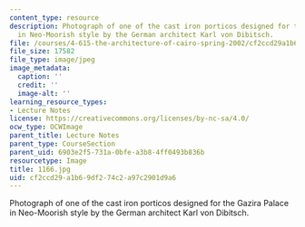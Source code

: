 ```yaml
---
content_type: resource
description: Photograph of one of the cast iron porticos designed for the Gazira Palace
  in Neo-Moorish style by the German architect Karl von Dibitsch.
file: /courses/4-615-the-architecture-of-cairo-spring-2002/cf2ccd29a1b69df274c2a97c2901d9a6_1166.jpg
file_size: 17582
file_type: image/jpeg
image_metadata:
  caption: ''
  credit: ''
  image-alt: ''
learning_resource_types:
- Lecture Notes
license: https://creativecommons.org/licenses/by-nc-sa/4.0/
ocw_type: OCWImage
parent_title: Lecture Notes
parent_type: CourseSection
parent_uid: 6903e2f5-731a-0bfe-a3b8-4ff0493b836b
resourcetype: Image
title: 1166.jpg
uid: cf2ccd29-a1b6-9df2-74c2-a97c2901d9a6
---
```

Photograph of one of the cast iron porticos designed for the Gazira Palace in Neo-Moorish style by the German architect Karl von Dibitsch.